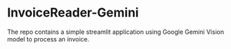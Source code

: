 # InvoiceReader-Gemini
The repo contains a simple streamlit application using Google Gemini Vision model to process an invoice. 
